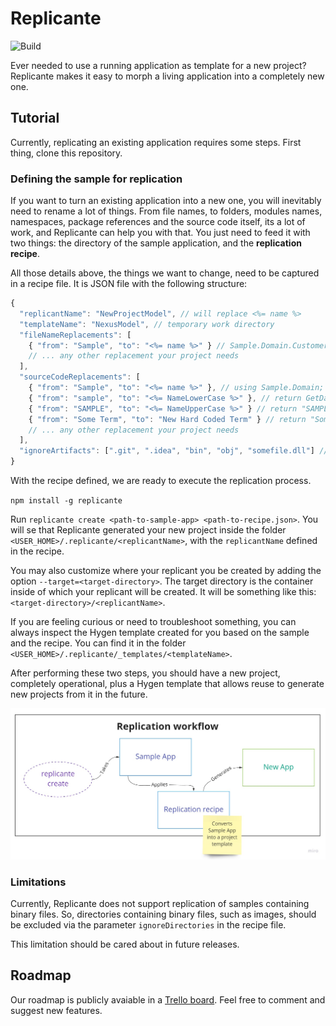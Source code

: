 # Replicante

![Build](https://github.com/DyegoMaas/Replicante/workflows/Build/badge.svg)

Ever needed to use a running application as template for a new project? Replicante makes it easy to morph a living application into a completely new one.

## Tutorial

Currently, replicating an existing application requires some steps. First thing, clone this repository.

### Defining the sample for replication

If you want to turn an existing application into a new one, you will inevitably need to rename a lot of things. From file names, to folders, modules names, namespaces, package references and the source code itself, its a lot of work, and Replicante can help you with that. You just need to feed it with two things: the directory of the sample application, and the **replication recipe**.

All those details above, the things we want to change, need to be captured in a recipe file. It is JSON file with the following structure:

```javascript
{
  "replicantName": "NewProjectModel", // will replace <%= name %>
  "templateName": "NexusModel", // temporary work directory
  "fileNameReplacements": [
    { "from": "Sample", "to": "<%= name %>" } // Sample.Domain.Customer -> NewName.Domain.Customer
    // ... any other replacement your project needs
  ],
  "sourceCodeReplacements": [
    { "from": "Sample", "to": "<%= name %>" }, // using Sample.Domain; -> using NewName.Domain;
    { "from": "sample", "to": "<%= NameLowerCase %>" }, // return GetDatabase("sample"); -> return GetDatabase("newname");
    { "from": "SAMPLE", "to": "<%= NameUpperCase %>" } // return "SAMPLE"; -> return "NEWNAME";
    { "from": "Some Term", "to": "New Hard Coded Term" } // return "Some Term"; -> return "New Hard Coded Term";
    // ... any other replacement your project needs
  ],
  "ignoreArtifacts": [".git", ".idea", "bin", "obj", "somefile.dll"] // usually, binary directories
}
```

With the recipe defined, we are ready to execute the replication process.

`npm install -g replicante`

Run `replicante create <path-to-sample-app> <path-to-recipe.json>`. You will se that Replicante generated your new project inside the folder `<USER_HOME>/.replicante/<replicantName>`, with the `replicantName` defined in the recipe.

You may also customize where your replicant you be created by adding the option `--target=<target-directory>`. The target directory is the container inside of which your replicant will be created. It will be something like this: `<target-directory>/<replicantName>`.

If you are feeling curious or need to troubleshoot something, you can always inspect the Hygen template created for you based on the sample and the recipe. You can find it in the folder `<USER_HOME>/.replicante/_templates/<templateName>`.

After performing these two steps, you should have a new project, completely operational, plus a Hygen template that allows reuse to generate new projects from it in the future.

![Replication workflow](/docs/img/workflow.jpg)

### Limitations

Currently, Replicante does not support replication of samples containing binary files. So, directories containing binary files, such as images, should be excluded via the parameter `ignoreDirectories` in the recipe file.

This limitation should be cared about in future releases.

## Roadmap

Our roadmap is publicly avaiable in a [Trello board](https://trello.com/b/T9khQD2v/replicant-roadmap). Feel free to comment and suggest new features.
